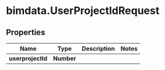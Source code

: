 # bimdata.UserProjectIdRequest

## Properties

Name | Type | Description | Notes
------------ | ------------- | ------------- | -------------
**userprojectId** | **Number** |  | 


